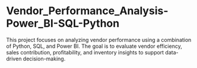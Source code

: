 # Vendor_Performance_Analysis-Power_BI-SQL-Python
This project focuses on analyzing vendor performance using a combination of Python, SQL, and Power BI. The goal is to evaluate vendor efficiency, sales contribution, profitability, and inventory insights to support data-driven decision-making.
